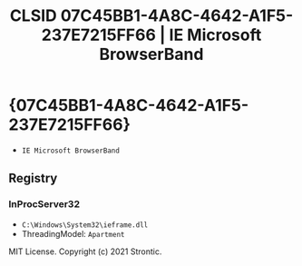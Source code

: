 ﻿---
title: "CLSID 07C45BB1-4A8C-4642-A1F5-237E7215FF66 | IE Microsoft BrowserBand"
excerpt: What is COM-Object CLSID 07C45BB1-4A8C-4642-A1F5-237E7215FF66?
---

# {07C45BB1-4A8C-4642-A1F5-237E7215FF66}

* `IE Microsoft BrowserBand`

## Registry


### InProcServer32

* `C:\Windows\System32\ieframe.dll`
* ThreadingModel: `Apartment`

MIT License. Copyright (c) 2021 Strontic.


